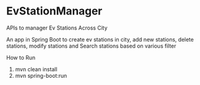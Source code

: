 # EvStationManager
APIs to manager Ev Stations Across City

An app in Spring Boot to create ev stations in city, add new stations, delete stations, modify stations and Search stations based on various filter

How to Run

1) mvn clean install
2) mvn spring-boot:run
